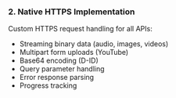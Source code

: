 ### 2. Native HTTPS Implementation

Custom HTTPS request handling for all APIs:

- Streaming binary data (audio, images, videos)
- Multipart form uploads (YouTube)
- Base64 encoding (D-ID)
- Query parameter handling
- Error response parsing
- Progress tracking
